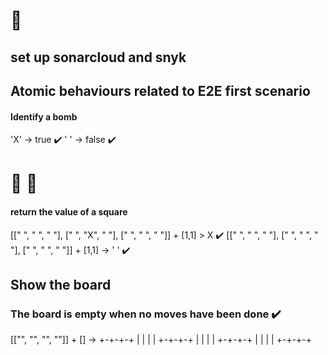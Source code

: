# 🍅 
## set up sonarcloud and snyk
## Atomic behaviours related to E2E first scenario
#### Identify a bomb
'X' -> true ✔️
' ' -> false ✔️
# 🍅 🍅 

#### return the value of a square
[[" ", " ", " "], [" ", "X", " "], [" ", " ", " "]] + [1,1] > X ✔️
[[" ", " ", " "], [" ", " ", " "], [" ", " ", " "]] + [1,1] -> ' ' ✔️
## Show the board
### The board is empty when no moves have been done ✔️
[["", "", "", ""]] + [] -> 
+-+-+-+
| | | |
+-+-+-+
| | | |
+-+-+-+
| | | |
+-+-+-+
<!-- ## Board shows the movement of the player
[[" ", " ", " "], [" ", "X", " "], [" ", " ", " "]] + [1,1] -> 
+-+-+-+
| | | |
+-+-+-+
| |X| |
+-+-+-+
| | | |
+-+-+-+   -->
